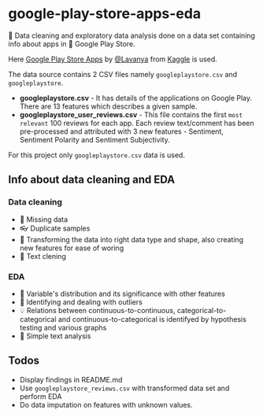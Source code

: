 # google-play-store-apps-eda

🔎 Data cleaning and exploratory data analysis done on a data set containing info about apps in 📱 Google Play Store.

Here [Google Play Store Apps](https://www.kaggle.com/lava18/google-play-store-apps) by [@Lavanya](https://www.kaggle.com/lava18) from [Kaggle](https://www.kaggle.com/) is used.

The data source contains 2 CSV files namely `googleplaystore.csv` and `googleplaystore`.

- **googleplaystore.csv** - It has details of the applications on Google Play. There are 13 features which describes a given sample.
- **googleplaystore_user_reviews.csv** - This file contains the first `most relevant` 100 reviews for each app. Each review text/comment has been pre-processed and attributed with 3 new features - Sentiment, Sentiment Polarity and Sentiment Subjectivity.

For this project only `googleplaystore.csv` data is used.

## Info about data cleaning and EDA

### Data cleaning

- 🎯 Missing data
- 👓 Duplicate samples
- 💎 Transforming the data into right data type and shape, also creating new features for ease of woring
- 🎃 Text clening

### EDA

- 🗿 Variable's distribution and its significance with other features
- 🔮 Identifying and dealing with outliers
- 💡 Relations between continuous-to-continuous, categorical-to-categorical and continuous-to-categorical is identifyed by hypothesis testing and various graphs
- 🎸 Simple text analysis

## Todos

- Display findings in README.md
- Use `googleplaystore_reviews.csv` with transformed data set and perform EDA
- Do data imputation on features with unknown values.
